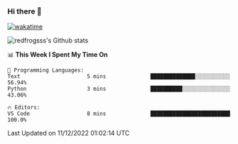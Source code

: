 ### Hi there 👋

[![wakatime](https://wakatime.com/badge/user/2cbd8003-b8b8-4565-92d7-ad9c23ff1846.svg)](https://wakatime.com/@2cbd8003-b8b8-4565-92d7-ad9c23ff1846)

<img src="https://github-readme-stats.vercel.app/api?username=redfrogsss&show_icons=true" alt="redfrogsss's Github stats"></img>

<!--START_SECTION:waka-->
📊 **This Week I Spent My Time On** 

```text
💬 Programming Languages: 
Text                     5 mins              ██████████████░░░░░░░░░░░   56.94% 
Python                   3 mins              ██████████░░░░░░░░░░░░░░░   43.06%

🔥 Editors: 
VS Code                  8 mins              █████████████████████████   100.0%

```


 Last Updated on 11/12/2022 01:02:14 UTC
<!--END_SECTION:waka-->
